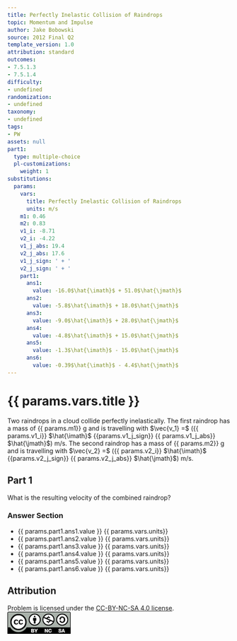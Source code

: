 ```yaml
---
title: Perfectly Inelastic Collision of Raindrops
topic: Momentum and Impulse
author: Jake Bobowski
source: 2012 Final Q2
template_version: 1.0
attribution: standard
outcomes:
- 7.5.1.3
- 7.5.1.4
difficulty:
- undefined
randomization:
- undefined
taxonomy:
- undefined
tags:
- PW
assets: null
part1:
  type: multiple-choice
  pl-customizations:
    weight: 1
substitutions:
  params:
    vars:
      title: Perfectly Inelastic Collision of Raindrops
      units: m/s
    m1: 0.46
    m2: 0.83
    v1_i: -8.71
    v2_i: -4.22
    v1_j_abs: 19.4
    v2_j_abs: 17.6
    v1_j_sign: ' + '
    v2_j_sign: ' + '
    part1:
      ans1:
        value: -16.0$\hat{\imath}$ + 51.0$\hat{\jmath}$
      ans2:
        value: -5.8$\hat{\imath}$ + 18.0$\hat{\jmath}$
      ans3:
        value: -9.0$\hat{\imath}$ + 28.0$\hat{\jmath}$
      ans4:
        value: -4.8$\hat{\imath}$ + 15.0$\hat{\jmath}$
      ans5:
        value: -1.3$\hat{\imath}$ - 15.0$\hat{\jmath}$
      ans6:
        value: -0.39$\hat{\imath}$ - 4.4$\hat{\jmath}$
---
```

# {{ params.vars.title }}
Two raindrops in a cloud collide perfectly inelastically. The first raindrop has a mass of {{ params.m1}} g and is travelling with $\vec{v_1} =$ ({{ params.v1_i}} $\hat{\imath}$ {{params.v1_j_sign}} {{ params.v1_j_abs}} $\hat{\jmath}$) m/s.
The second raindrop has a mass of {{ params.m2}} g and is travelling with $\vec{v_2} =$ ({{ params.v2_i}} $\hat{\imath}$ {{params.v2_j_sign}} {{ params.v2_j_abs}} $\hat{\jmath}$) m/s.

## Part 1

What is the resulting velocity of the combined raindrop?

### Answer Section

- {{ params.part1.ans1.value }} {{ params.vars.units}}
- {{ params.part1.ans2.value }} {{ params.vars.units}}
- {{ params.part1.ans3.value }} {{ params.vars.units}}
- {{ params.part1.ans4.value }} {{ params.vars.units}}
- {{ params.part1.ans5.value }} {{ params.vars.units}}
- {{ params.part1.ans6.value }} {{ params.vars.units}}

## Attribution

Problem is licensed under the [CC-BY-NC-SA 4.0 license](https://creativecommons.org/licenses/by-nc-sa/4.0/).<br> ![The Creative Commons 4.0 license requiring attribution-BY, non-commercial-NC, and share-alike-SA license.](https://raw.githubusercontent.com/firasm/bits/master/by-nc-sa.png)